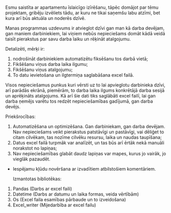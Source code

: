 
Esmu saistīta ar apartamentu īslaicīgo izīrēšanu, tāpēc domājot par tēmu projektam, gribēju izvēliets tādu, ar kuru ne tikai saņemšu labu atzīmi, bet kura arī būs aktuāla un noderēs dzīvē.

Manas programmas uzdevums ir atvieglot dzīvi gan man kā darba devējam, gan maniem darbiniekiem, lai viņiem nebūs nepieciešams domāt kādā veidā taisīt pierakstus par savu darba laiku un rēķināt atalgojumu.


Detalizēti, mērķi ir:

1. nodrošināt darbiniekiem  automatizētu fiksēšanu tos darbā vietā;
2. Fikšēšanu viņus darba laika ilgumu;
3. Fikšēšanu viņus atalgojumu;
4. To datu ievietošana un ilgtermiņa saglabāšana excel failā.


Visos nepieciešamus punkus kuri vērsti uz to lai apvieglotu darbinieka dzīvi, arī parādās ekrānā, piemērām, to darba laika ilgums konkrētājā darba sesijā un aprēķināts atalgojums. Kā arī šie dati tiks saglābāti excel failī, lai gan darba ņemējs varētu tos redzēt nepieciešamības gadījumā, gan darba devējs.


Priekšrocības:

1. Automatizēšana un optimizēšana. Gan darbiniekam, gan darba devējam. Nav nepieciešams veikt pierakstus patstāvīgi un pastāvīgi, vai dēliģet to citam cilvēkam, tas nozīme cilvēku resursu, laika un naudas taupīšana;
2. Datus excel failā turpmāk var analīzēt, un tas būs arī ērtāk nekā manuāli norakstot no lapiņas;
3. Nav nepieciešamības glabāt daudz lapiņas var mapes, kurus jo vairāk, jo vieglāk pazaudēt.

+ Iespējamu kļūdu novēršana ar izvadītiem atbilstošiem komentāriem.


    Izmantotas bibliotēkas:

1. Pandas (Darbs ar excel faili)
2. Datetime (Darbs ar datumu un laika formas, veida vērtībām)
3. Os (Excel faila esamības pārbaude un to izveidošana)
4. Excel_writer (Mijedarbība ar excel failu)
